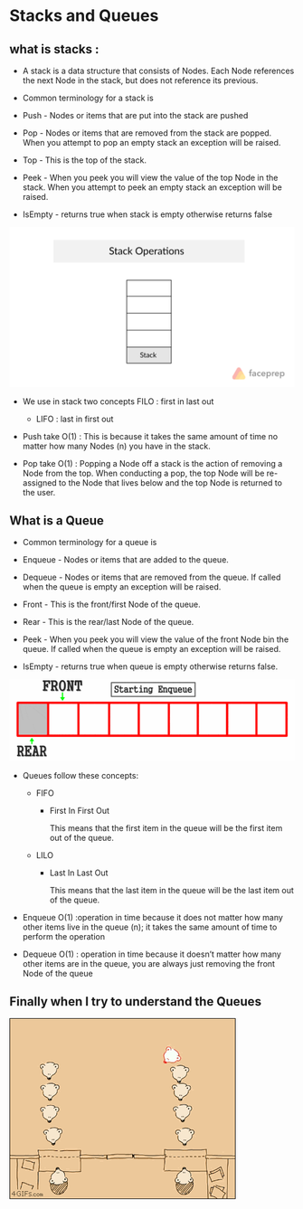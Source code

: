 # Stacks and Queues 
## what is stacks :
*  A stack is a data structure that consists of Nodes. Each Node references the next Node in the stack, but does not reference its previous.
 * Common terminology for a stack is

* Push - Nodes or items that are put into the stack are pushed
* Pop - Nodes or items that are removed from the stack are popped. When you attempt to pop an empty stack an exception will be raised.
* Top - This is the top of the stack.
* Peek - When you peek you will view the value of the top Node in the stack. When you attempt to peek an empty stack an exception will be raised.
* IsEmpty - returns true when stack is empty otherwise returns false

![link](./class10image/stack-operations.gif)

* We use in stack two concepts FILO : first in last out 
     * LIFO : last in first out 

* Push take  O(1) : This is because it takes the same amount of time no matter how many Nodes (n) you have in the stack.





* Pop  take O(1) : Popping a Node off a stack is the action of removing a Node from the top. When conducting a pop, the top Node will be re-assigned to the Node that lives below and the top Node is returned to the user.


## What is a Queue
* Common terminology for a queue is

* Enqueue - Nodes or items that are added to the queue.
* Dequeue - Nodes or items that are removed from the queue. If called when the queue is empty an exception will be raised.
* Front - This is the front/first Node of the queue.
* Rear - This is the rear/last Node of the queue.
* Peek - When you peek you will view the value of the front Node bin the queue. If called when the queue is empty an exception will be raised.
* IsEmpty - returns true when queue is empty otherwise returns false.

![link](./class10image/circular%20queue.gif)
* Queues follow these concepts:

    * FIFO
        * First In First Out

            This means that the first item in the queue will be the first item out of the queue.

    * LILO
        * Last In Last Out

            This means that the last item in the queue will be the last item out of the queue.


* Enqueue O(1) :operation in time because it does not matter how many other items live in the queue (n); it takes the same amount of time to perform the operation

* Dequeue O(1) : operation in time because it doesn’t matter how many other items are in the queue, you are always just removing the front Node of the queue


## Finally when I try to understand the Queues 
![link](./class10image/queues.gif)


